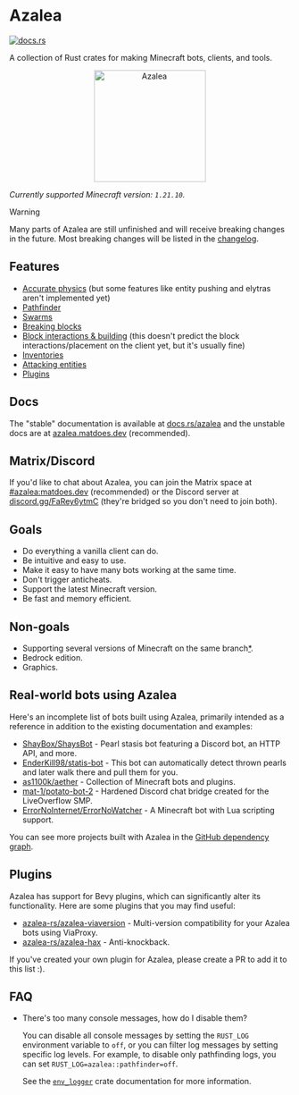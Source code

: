 # Azalea

[![docs.rs](https://img.shields.io/docsrs/azalea)](https://docs.rs/azalea)

A collection of Rust crates for making Minecraft bots, clients, and tools.

<p align="center">
    <img src="https://github.com/azalea-rs/azalea/assets/27899617/b98a42df-5cf0-4d1f-ae7c-ecca333e3cab" alt="Azalea" height="200">
</p>

<!-- The line below is automatically read and updated by the migrate script, so don't change it manually. -->

_Currently supported Minecraft version: `1.21.10`._

> [!WARNING]
> Many parts of Azalea are still unfinished and will receive breaking changes in the future. Most breaking changes will be listed in the [changelog](CHANGELOG.md).

## Features

- [Accurate physics](https://github.com/azalea-rs/azalea/blob/main/azalea-physics/src/lib.rs) (but some features like entity pushing and elytras aren't implemented yet)
- [Pathfinder](https://azalea.matdoes.dev/azalea/pathfinder/index.html)
- [Swarms](https://azalea.matdoes.dev/azalea/swarm/index.html)
- [Breaking blocks](https://azalea.matdoes.dev/azalea/struct.Client.html#method.mine)
- [Block interactions & building](https://azalea.matdoes.dev/azalea/struct.Client.html#method.block_interact) (this doesn't predict the block interactions/placement on the client yet, but it's usually fine)
- [Inventories](https://azalea.matdoes.dev/azalea/struct.Client.html#impl-ContainerClientExt-for-Client)
- [Attacking entities](https://azalea.matdoes.dev/azalea/struct.Client.html#method.attack)
- [Plugins](#plugins)

## Docs

The "stable" documentation is available at [docs.rs/azalea](https://docs.rs/azalea) and the unstable docs are at [azalea.matdoes.dev](https://azalea.matdoes.dev) (recommended).

## Matrix/Discord

If you'd like to chat about Azalea, you can join the Matrix space at [#azalea:matdoes.dev](https://matrix.to/#/#azalea:matdoes.dev) (recommended) or the Discord server at [discord.gg/FaRey6ytmC](https://discord.gg/FaRey6ytmC) (they're bridged so you don't need to join both).

## Goals

- Do everything a vanilla client can do.
- Be intuitive and easy to use.
- Make it easy to have many bots working at the same time.
- Don't trigger anticheats.
- Support the latest Minecraft version.
- Be fast and memory efficient.

## Non-goals

- Supporting several versions of Minecraft on the same branch[\*](https://github.com/azalea-rs/azalea-viaversion).
- Bedrock edition.
- Graphics.

## Real-world bots using Azalea

Here's an incomplete list of bots built using Azalea, primarily intended as a reference in addition to the existing documentation and examples:

- [ShayBox/ShaysBot](https://github.com/ShayBox/ShaysBot) - Pearl stasis bot featuring a Discord bot, an HTTP API, and more.
- [EnderKill98/statis-bot](https://github.com/EnderKill98/stasis-bot) - This bot can automatically detect thrown pearls and later walk there and pull them for you.
- [as1100k/aether](https://github.com/as1100k/aether) - Collection of Minecraft bots and plugins.
- [mat-1/potato-bot-2](https://github.com/mat-1/potato-bot-2) - Hardened Discord chat bridge created for the LiveOverflow SMP.
- [ErrorNoInternet/ErrorNoWatcher](https://github.com/ErrorNoInternet/ErrorNoWatcher) - A Minecraft bot with Lua scripting support.

You can see more projects built with Azalea in the [GitHub dependency graph](https://github.com/azalea-rs/azalea/network/dependents).

## Plugins

Azalea has support for Bevy plugins, which can significantly alter its functionality. Here are some plugins that you may find useful:

- [azalea-rs/azalea-viaversion](https://github.com/azalea-rs/azalea-viaversion) - Multi-version compatibility for your Azalea bots using ViaProxy.
- [azalea-rs/azalea-hax](https://github.com/azalea-rs/azalea-hax) - Anti-knockback.

If you've created your own plugin for Azalea, please create a PR to add it to this list :).

## FAQ

- There's too many console messages, how do I disable them?

  You can disable all console messages by setting the `RUST_LOG` environment variable to `off`, or you can filter log messages by setting specific log levels. For example, to disable only pathfinding logs, you can set `RUST_LOG=azalea::pathfinder=off`.

  See the [`env_logger`](https://docs.rs/env_logger/latest/env_logger/) crate documentation for more information.

